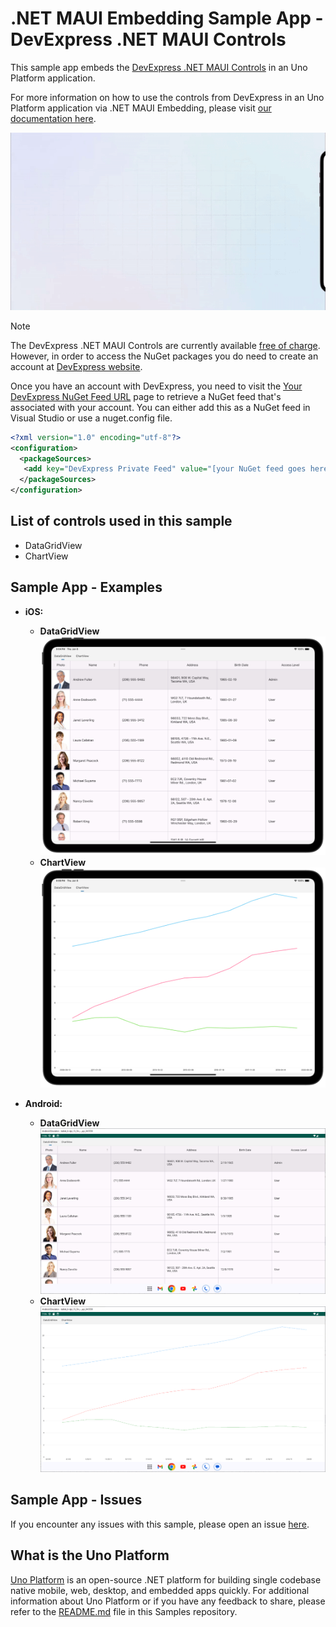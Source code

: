 # .NET MAUI Embedding Sample App - DevExpress .NET MAUI Controls

This sample app embeds the [DevExpress .NET MAUI Controls](https://www.devexpress.com/maui/) in an Uno Platform application.

For more information on how to use the controls from DevExpress in an Uno Platform application via .NET MAUI Embedding, please visit [our documentation here](https://aka.platform.uno/maui-embedding-sample-app-devexpress).

<img src="doc/assets/third-party-sample-devexpress.gif" alt="DevExpress .NET MAUI Controls Demo sample" />

> [!NOTE]
> The DevExpress .NET MAUI Controls are currently available [free of charge](https://www.devexpress.com/maui/). However, in order to access the NuGet packages you do need to create an account at [DevExpress website](https://www.devexpress.com/MyAccount/Register/?returnUrl=https%3a%2f%2fnuget.devexpress.com%2f%23feed-url).
>
> Once you have an account with DevExpress, you need to visit the [Your DevExpress NuGet Feed URL](https://nuget.devexpress.com/#feed-url) page to retrieve a NuGet feed that's associated with your account. You can either add this as a NuGet feed in Visual Studio or use a nuget.config file.
>
> ```xml
> <?xml version="1.0" encoding="utf-8"?>
> <configuration>
>   <packageSources>
>    <add key="DevExpress Private Feed" value="[your NuGet feed goes here]" />
>   </packageSources>
> </configuration>
> ```

## List of controls used in this sample

- DataGridView
- ChartView

## Sample App - Examples

- **iOS:**
  - **DataGridView**
    ![DevExpress DataGridView on iOS](doc/assets/iOS/DevExpress_DataGridView.png)
  - **ChartView**
    ![DevExpress ChartView on iOS](doc/assets/iOS/DevExpress_ChartView.png)

- **Android:**
  - **DataGridView**
    ![DevExpress DataGridView on Android](doc/assets/Android/DevExpress_DataGridView.png)
  - **ChartView**
    ![DevExpress ChartView on Android](doc/assets/Android/DevExpress_ChartView.png)

## Sample App - Issues

If you encounter any issues with this sample, please open an issue [here](https://github.com/unoplatform/uno/issues).

## What is the Uno Platform

[Uno Platform](https://platform.uno) is an open-source .NET platform for building single codebase native mobile, web, desktop, and embedded apps quickly.
For additional information about Uno Platform or if you have any feedback to share, please refer to the [README.md](../../../README.md) file in this Samples repository.
